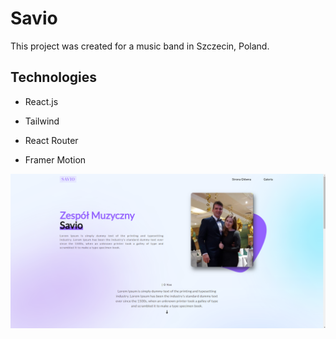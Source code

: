 # Savio

This project was created for a music band in Szczecin, Poland.

## Technologies

- React.js

- Tailwind

- React Router

- Framer Motion

![alt text](https://raw.githubusercontent.com/F3azy/portfolio/main/src/assets/savio.png)